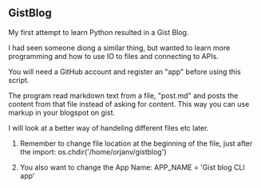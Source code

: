 ## GistBlog

My first attempt to learn Python resulted in a Gist Blog.

I had seen someone diong a similar thing, but wanted to learn more programming and how to use IO to files and connecting to APIs.

You will need a GitHub account and register an "app" before using this script.

The program read markdown text from a file, "post.md" and posts the content from that file instead of asking for content. This way you can use markup in your blogspot on gist.

I will look at a better way of handeling different files etc later.

1. Remember to change file location at the beginning of the file, just after the import:
		os.chdir('/home/orjanv/gistblog')

2. You also want to change the App Name:
		APP_NAME = 'Gist blog CLI app'
